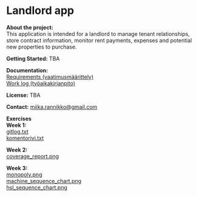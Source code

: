 # Landlord app

**About the project:**<br>
This application is intended for a landlord to manage tenant relationships, store contract information, monitor rent payments, expenses and potential new properties to purchase.

**Getting Started:** TBA<br>

**Documentation:** <br>
[Requirements (vaatimusmäärittely)](https://github.com/miikara/landlord/blob/master/documentation/requirements.MD)<br>
[Work log (työaikakirjanpito)](https://github.com/miikara/landlord/blob/master/documentation/work_log.MD)

**License:** TBA <br>

**Contact:** miika.rannikko@gmail.com

**Exercises**<br>
**Week 1:**<br>
[gitlog.txt](https://github.com/miikara/landlord/blob/master/laskarit/viikko1/gitlog.txt)<br>
[komentorivi.txt](https://github.com/miikara/landlord/blob/master/laskarit/viikko1/komentorivi.txt)

**Week 2:**<br>
[coverage_report.png](https://github.com/miikara/landlord/blob/master/laskarit/viikko2/coverage_report.png)

**Week 3:**<br>
[monopoly.png](https://github.com/miikara/landlord/blob/master/laskarit/viikko3/monopoly.png)<br>
[machine_sequence_chart.png](https://github.com/miikara/landlord/blob/master/laskarit/viikko3/machine_sequence_chart.png)<br>
[hsl_sequence_chart.png](https://github.com/miikara/landlord/blob/master/laskarit/viikko3/hsl_sequence_chart.png)
